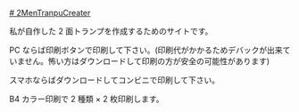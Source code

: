 [# 2MenTranpuCreater](https://uni928.github.io/2MenTranpuCreater/)

私が自作した 2 面トランプを作成するためのサイトです。

PC ならば印刷ボタンで印刷して下さい。(印刷代がかかるためデバックが出来ていません。怖い方はダウンロードして印刷の方が安全の可能性があります)

スマホならばダウンロードしてコンビニで印刷して下さい。

B4 カラー印刷で 2 種類 × 2 枚印刷します。
